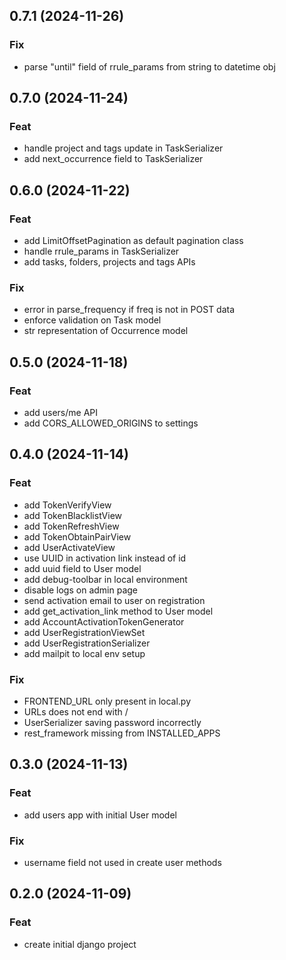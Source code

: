 ## 0.7.1 (2024-11-26)

### Fix

- parse "until" field of rrule_params from string to datetime obj

## 0.7.0 (2024-11-24)

### Feat

- handle project and tags update in TaskSerializer
- add next_occurrence field to TaskSerializer

## 0.6.0 (2024-11-22)

### Feat

- add LimitOffsetPagination as default pagination class
- handle rrule_params in TaskSerializer
- add tasks, folders, projects and tags APIs

### Fix

- error in parse_frequency if freq is not in POST data
- enforce validation on Task model
- str representation of Occurrence model

## 0.5.0 (2024-11-18)

### Feat

- add users/me API
- add CORS_ALLOWED_ORIGINS to settings

## 0.4.0 (2024-11-14)

### Feat

- add TokenVerifyView
- add TokenBlacklistView
- add TokenRefreshView
- add TokenObtainPairView
- add UserActivateView
- use UUID in activation link instead of id
- add uuid field to User model
- add debug-toolbar in local environment
- disable logs on admin page
- send activation email to user on registration
- add get_activation_link method to User model
- add AccountActivationTokenGenerator
- add UserRegistrationViewSet
- add UserRegistrationSerializer
- add mailpit to local env setup

### Fix

- FRONTEND_URL only present in local.py
- URLs does not end with /
- UserSerializer saving password incorrectly
- rest_framework missing from INSTALLED_APPS

## 0.3.0 (2024-11-13)

### Feat

- add users app with initial User model

### Fix

- username field not used in create user methods

## 0.2.0 (2024-11-09)

### Feat

- create initial django project

